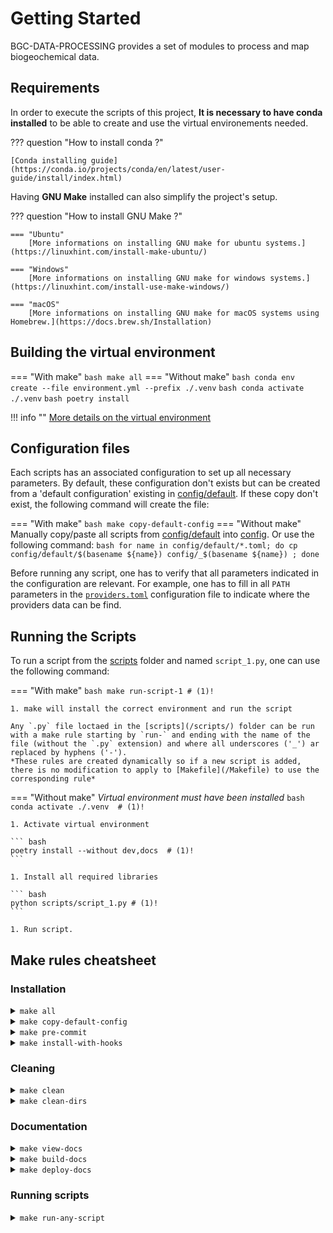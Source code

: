 # Getting Started

BGC-DATA-PROCESSING provides a set of modules to process and map biogeochemical data.

## Requirements

In order to execute the scripts of this project, **It is necessary to have conda installed** to be able to create and use the virtual environements needed.

??? question "How to install conda ?"

    [Conda installing guide](https://conda.io/projects/conda/en/latest/user-guide/install/index.html)

Having **GNU Make** installed can also simplify the project's setup.

??? question "How to install GNU Make ?"

    === "Ubuntu"
        [More informations on installing GNU make for ubuntu systems.](https://linuxhint.com/install-make-ubuntu/)

    === "Windows"
        [More informations on installing GNU make for windows systems.](https://linuxhint.com/install-use-make-windows/)

    === "macOS"
        [More informations on installing GNU make for macOS systems using Homebrew.](https://docs.brew.sh/Installation)

## Building the virtual environment

=== "With make"
    ``` bash
    make all
    ```
=== "Without make"
    ``` bash
    conda env create --file environment.yml --prefix ./.venv
    ```
    ``` bash
    conda activate ./.venv
    ```
    ``` bash
    poetry install
    ```

!!! info ""
    [More details on the virtual environment](/virtual_env/)

## Configuration files
Each scripts has an associated configuration to set up all necessary parameters. By default, these configuration don't exists but can be created from a 'default configuration' existing in [config/default](/config/default/). If these copy don't exist, the following command will create the file:

=== "With make"
    ``` bash
    make copy-default-config
    ```
=== "Without make"
    Manually copy/paste all scripts from [config/default](/config/default/) into [config](/config/). Or use the following command:
    ``` bash
    for name in config/default/*.toml; do cp config/default/$(basename ${name}) config/_$(basename ${name}) ; done
    ```

Before running any script, one has to verify that all parameters indicated in the configuration are relevant. For example, one has to fill in all `PATH` parameters in the [`providers.toml`](/config/default/providers.toml) configuration file to indicate where the providers data can be find.
## Running the Scripts

To run a script from the [scripts](/scripts/) folder and named `script_1.py`, one can use the following command:

=== "With make"
    ``` bash
    make run-script-1 # (1)!
    ```

    1. make will install the correct environment and run the script

    Any `.py` file loctaed in the [scripts](/scripts/) folder can be run with a make rule starting by `run-` and ending with the name of the file (without the `.py` extension) and where all underscores ('_') ar replaced by hyphens ('-').
    *These rules are created dynamically so if a new script is added, there is no modification to apply to [Makefile](/Makefile) to use the corresponding rule*

=== "Without make"
    *Virtual environment must have been installed*
    ``` bash
    conda activate ./.venv  # (1)!
    ```

    1. Activate virtual environment

    ``` bash
    poetry install --without dev,docs  # (1)!
    ```

    1. Install all required libraries

    ``` bash
    python scripts/script_1.py # (1)!
    ```

    1. Run script.

## Make rules cheatsheet

### Installation
<details close>
<summary> <code>make all</code> </summary>
Create the environment, install all libraries and copy the configuration files (if needed).
</details>

<details close>
<summary> <code>make copy-default-config</code> </summary>
Copy default configuration files to the config folder if default files have been modified or if the configuration file doesn't exist.
</details>

<details close>
<summary> <code>make pre-commit</code> </summary>
Install git pre-commit hooks to ensure that the code meets editing standards before committing to github.
</details>

<details close>
<summary> <code>make install-with-hooks</code> </summary>
Install the environment as <code>make all</code> would do and install git hooks to ensure that the code meets editing standards before committing to github.
</details>

### Cleaning
<details close>
<summary> <code>make clean</code> </summary>
'Clean' the repository environment: remove virtual environment folder and git hooks.
</details>

<details close>
<summary> <code>make clean-dirs</code> </summary>
'Clean' the outputs: remove all bgc_fig and bgc_data directories.
</details>

### Documentation
<details close>
<summary> <code>make view-docs</code> </summary>
Create the environment, install documentation-related libraries and build the documentation website locally. The documentation is then accessible from a browser at the <code>localhost:8000</code> adress. See MkDocs documentation on <code>mkdocs serve</code> for more informations.
</details>

<details close>
<summary> <code>make build-docs</code> </summary>
Create the environment, install documentation-related libraries and build the documentation website into the 'site' folder. See MkDocs documentation on <code>mkdocs build</code> for more informations.
</details>

<details close>
<summary> <code>make deploy-docs</code> </summary>
Create the environment, install documentation-related libraries and deploy documentation to a github branch. See MkDocs documentation on <code>mkdocs deploy</code> for more informations.
</details>

### Running scripts
<details close>
<summary> <code>make run-any-script</code> </summary>
Create the environment, install scripts-running-related libraries and runs the <code>scripts/any_script.py</code> python script. 'any-script' can be replaced by anything in order to run a script. For example, calling <code>make run-another-script</code> will run the <code>scripts/another_script.py</code> python script (if it exists). To make this rule work, the following syntax must be respected:

- script must be a python script
- script must be in the `scripts/` folder
- underscores ('_') must be replaced by hyphens ('-') in the script name
- extension ('.py') must be removed from the script's name
- rule must start with the `run-` prefix

</details>
